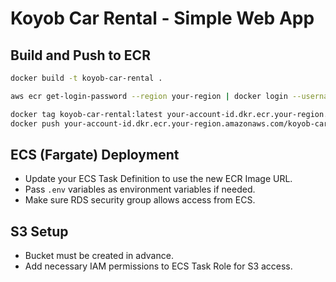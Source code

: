 # Koyob Car Rental - Simple Web App

## Build and Push to ECR

```bash
docker build -t koyob-car-rental .

aws ecr get-login-password --region your-region | docker login --username AWS --password-stdin your-account-id.dkr.ecr.your-region.amazonaws.com

docker tag koyob-car-rental:latest your-account-id.dkr.ecr.your-region.amazonaws.com/koyob-car-rental:latest
docker push your-account-id.dkr.ecr.your-region.amazonaws.com/koyob-car-rental:latest
```

## ECS (Fargate) Deployment
- Update your ECS Task Definition to use the new ECR Image URL.
- Pass `.env` variables as environment variables if needed.
- Make sure RDS security group allows access from ECS.

## S3 Setup
- Bucket must be created in advance.
- Add necessary IAM permissions to ECS Task Role for S3 access.